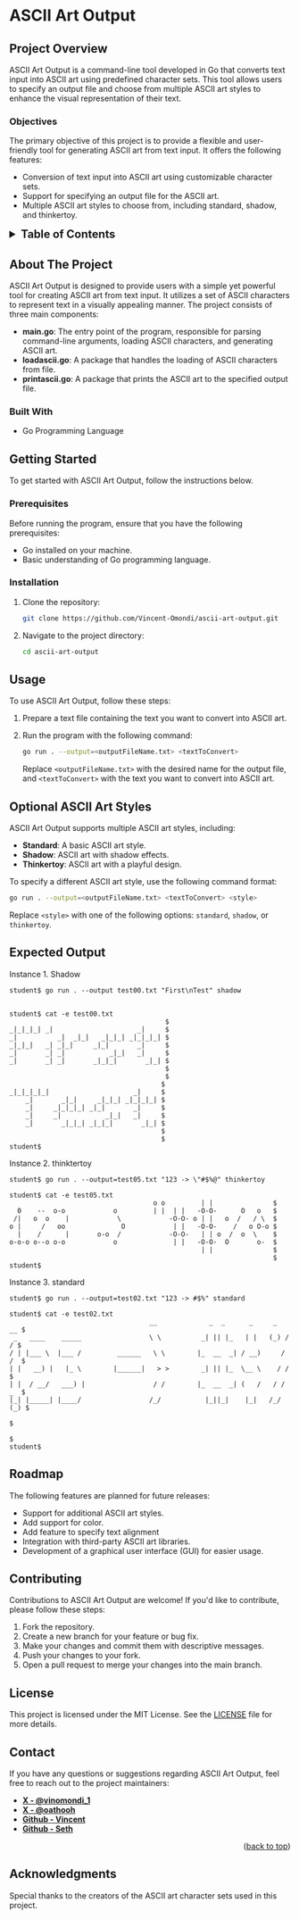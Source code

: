 # ASCII Art Output

## Project Overview

ASCII Art Output is a command-line tool developed in Go that converts text input into ASCII art using predefined character sets. This tool allows users to specify an output file and choose from multiple ASCII art styles to enhance the visual representation of their text.

### Objectives

The primary objective of this project is to provide a flexible and user-friendly tool for generating ASCII art from text input. It offers the following features:

- Conversion of text input into ASCII art using customizable character sets.
- Support for specifying an output file for the ASCII art.
- Multiple ASCII art styles to choose from, including standard, shadow, and thinkertoy.


<!-- TABLE OF CONTENTS -->
<details>
  <summary style="font-weight: bold; font-size: 1.4em;" >Table of Contents</summary>
  <ol>
    <li>
      <a href="#about-the-project">About The Project</a>
      <ul>
        <li><a href="#built-with">Built With</a></li>
      </ul>
    </li>
    <li>
      <a href="#getting-started">Getting Started</a>
      <ul>
        <li><a href="#prerequisites">Prerequisites</a></li>
        <li><a href="#installation">Installation</a></li>
      </ul>
    </li>
    <li><a href="#usage">Usage</a></li>
    <li><a href="#optional-ascii-art-styles">Optional ASCII Art Styles</a></li>
    <li><a href="#roadmap">Roadmap</a></li>
    <li><a href="#contributing">Contributing</a></li>
    <li><a href="#license">License</a></li>
    <li><a href="#contact">Contact</a></li>
    <li><a href="#acknowledgments">Acknowledgments</a></li>
  </ol>
</details>


## About The Project

ASCII Art Output is designed to provide users with a simple yet powerful tool for creating ASCII art from text input. It utilizes a set of ASCII characters to represent text in a visually appealing manner. The project consists of three main components:

- **main.go**: The entry point of the program, responsible for parsing command-line arguments, loading ASCII characters, and generating ASCII art.
- **loadascii.go**: A package that handles the loading of ASCII characters from file.
- **printascii.go**: A package that prints the ASCII art to the specified output file.

### Built With

- Go Programming Language

## Getting Started

To get started with ASCII Art Output, follow the instructions below.

### Prerequisites

Before running the program, ensure that you have the following prerequisites:

- Go installed on your machine.
- Basic understanding of Go programming language.

### Installation

1. Clone the repository:

    ```sh
    git clone https://github.com/Vincent-Omondi/ascii-art-output.git
    ```

2. Navigate to the project directory:

    ```sh
    cd ascii-art-output
    ```

## Usage

To use ASCII Art Output, follow these steps:

1. Prepare a text file containing the text you want to convert into ASCII art.

2. Run the program with the following command:

    ```sh
    go run . --output=<outputFileName.txt> <textToConvert>
    ```

    Replace `<outputFileName.txt>` with the desired name for the output file, and `<textToConvert>` with the text you want to convert into ASCII art.

## Optional ASCII Art Styles

ASCII Art Output supports multiple ASCII art styles, including:

- **Standard**: A basic ASCII art style.
- **Shadow**: ASCII art with shadow effects.
- **Thinkertoy**: ASCII art with a playful design.

To specify a different ASCII art style, use the following command format:

```sh
go run . --output=<outputFileName.txt> <textToConvert> <style>
```

Replace `<style>` with one of the following options: `standard`, `shadow`, or `thinkertoy`.

## Expected Output

Instance 1. Shadow 
```
student$ go run . --output test00.txt "First\nTest" shadow
```

```

student$ cat -e test00.txt
                                       $
_|_|_|_| _|                     _|     $
_|          _|  _|_|   _|_|_| _|_|_|_| $
_|_|_|   _| _|_|     _|_|       _|     $
_|       _| _|           _|_|   _|     $
_|       _| _|       _|_|_|       _|_| $
                                       $
                                       $
                                      $
_|_|_|_|_|                     _|     $
    _|       _|_|     _|_|_| _|_|_|_| $
    _|     _|_|_|_| _|_|       _|     $
    _|     _|           _|_|   _|     $
    _|       _|_|_| _|_|_|       _|_| $
                                      $
                                      $
student$
```

Instance 2. thinktertoy

```
student$ go run . --output=test05.txt "123 -> \"#$%@" thinkertoy
```

```
student$ cat -e test05.txt
                                    o o         | |               $
  0    --  o-o            o         | |  | |   -O-O-      O   o   $
 /|   o  o    |            \            -O-O- o | |   o  /   / \  $
o |     /   oo              O            | |   -O-O-    /   o O-o $
  |    /      |       o-o  /            -O-O-   | | o  /  o  \    $
o-o-o o--o o-o            o              | |   -O-O-  O       o-  $
                                                | |               $
                                                                  $
student$

```

Instance 3. standard

```
student$ go run . --output=test02.txt "123 -> #$%" standard
```

```
student$ cat -e test02.txt
                                   __             _  _      _     _   __ $
 _   ____    _____                 \ \          _| || |_   | |   (_) / / $
/ | |___ \  |___ /         ______   \ \        |_  __  _| / __)     / /  $
| |   __) |   |_ \        |______|   > >        _| || |_  \__ \    / /   $
| |  / __/   ___) |                 / /        |_  __  _| (   /   / / _  $
|_| |_____| |____/                 /_/           |_||_|    |_|   /_/ (_) $
                                                                         $
                                                                         $
student$

```
## Roadmap

The following features are planned for future releases:

- Support for additional ASCII art styles.
- Add support for color.
- Add feature to specify text alignment
- Integration with third-party ASCII art libraries.
- Development of a graphical user interface (GUI) for easier usage.

## Contributing

Contributions to ASCII Art Output are welcome! If you'd like to contribute, please follow these steps:

1. Fork the repository.
2. Create a new branch for your feature or bug fix.
3. Make your changes and commit them with descriptive messages.
4. Push your changes to your fork.
5. Open a pull request to merge your changes into the main branch.

## License

This project is licensed under the MIT License. See the [LICENSE](LICENSE) file for more details.

## Contact

If you have any questions or suggestions regarding ASCII Art Output, feel free to reach out to the project maintainers:


- **[X - @vinomondi_1](https://tweeter.com/vinomondi_1)**
- **[X - @oathooh](https://tweeter.com/oathooh)**
- **[Github - Vincent](https://github.com/Vincent-Omondi/)**
- **[Github - Seth](https://github.com/Athooh)**

<p align="right">(<a href="#project-overview">back to top</a>)</p>


## Acknowledgments

Special thanks to the creators of the ASCII art character sets used in this project.

